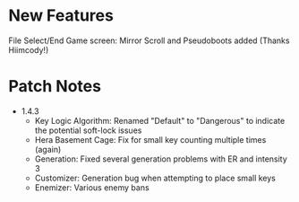 # New Features

File Select/End Game screen: Mirror Scroll and Pseudoboots added (Thanks Hiimcody!)

# Patch Notes

* 1.4.3
  * Key Logic Algorithm: Renamed "Default" to "Dangerous" to indicate the potential soft-lock issues
  * Hera Basement Cage: Fix for small key counting multiple times (again)
  * Generation: Fixed several generation problems with ER and intensity 3
  * Customizer: Generation bug when attempting to place small keys
  * Enemizer: Various enemy bans